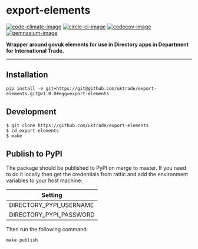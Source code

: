 # export-elements

[![code-climate-image]][code-climate]
[![circle-ci-image]][circle-ci]
[![codecov-image]][codecov]
[![gemnasium-image]][gemnasium]

**Wrapper around govuk elements for use in Directory apps in Department for International Trade.**

---

## Installation

```shell
pip install -e git+https://git@github.com/uktrade/export-elements.git@v1.0.0#egg=export-elements
```

## Development

    $ git clone https://github.com/uktrade/export-elements
    $ cd export-elements
    $ make

## Publish to PyPI

The package should be published to PyPI on merge to master. If you need to do it locally then get the credentials from rattic and add the environment variables to your host machine:

| Setting                     |
| --------------------------- |
| DIRECTORY_PYPI_USERNAME     |
| DIRECTORY_PYPI_PASSWORD     |


Then run the following command:

    make publish


[code-climate-image]: https://codeclimate.com/github/uktrade/export-elements/badges/issue_count.svg
[code-climate]: https://codeclimate.com/github/uktrade/export-elements

[circle-ci-image]: https://circleci.com/gh/uktrade/export-elements/tree/master.svg?style=svg
[circle-ci]: https://circleci.com/gh/uktrade/export-elements/tree/master

[codecov-image]: https://codecov.io/gh/uktrade/export-elements/branch/master/graph/badge.svg
[codecov]: https://codecov.io/gh/uktrade/export-elements

[gemnasium-image]: https://gemnasium.com/badges/github.com/uktrade/export-elements.svg
[gemnasium]: https://gemnasium.com/github.com/uktrade/export-elements
